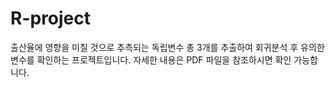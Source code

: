 # R-project

출산율에 영향을 미칠 것으로 추측되는 독립변수 총 3개를 추출하여 회귀분석 후 유의한 변수를 확인하는 프로젝트입니다.
자세한 내용은 PDF 파일을 참조하시면 확인 가능합니다.
